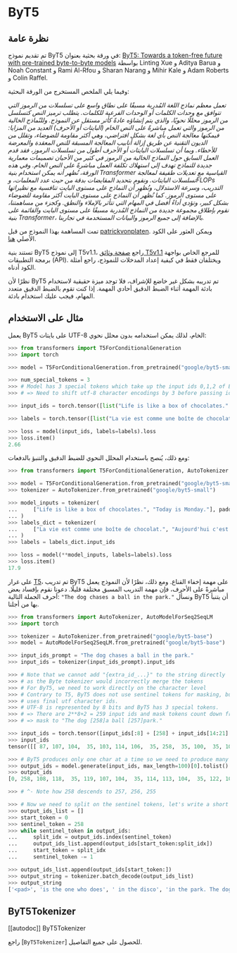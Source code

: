 # ByT5

## نظرة عامة

تم تقديم نموذج ByT5 في ورقة بحثية بعنوان: [ByT5: Towards a token-free future with pre-trained byte-to-byte models](https://arxiv.org/abs/2105.13626) بواسطة Linting Xue و Aditya Barua و Noah Constant و Rami Al-Rfou و Sharan Narang و Mihir Kale و Adam Roberts و Colin Raffel.

وفيما يلي الملخص المستخرج من الورقة البحثية:

*تعمل معظم نماذج اللغة المُدربة مسبقًا على نطاق واسع على تسلسلات من الرموز التي تتوافق مع وحدات الكلمات أو الوحدات الفرعية للكلمات. يتطلب ترميز النص كتسلسل من الرموز محللًا نحويًا، والذي يتم إنشاؤه عادةً كأثر مستقل عن النموذج. وللنّماذج الخالية من الرموز والتي تعمل مباشرةً على النص الخام (البايتات أو الأحرف) العديد من المزايا: فيمكنها معالجة النص بأي لغة بشكل افتراضي، وهي أكثر مقاومة للضوضاء، وتقلل من الديون التقنية عن طريق إزالة أنابيب المعالجة المسبقة للنص المعقدة والمعرضة للأخطاء. وبما أن تسلسلات البايتات أو الأحرف أطول من تسلسلات الرموز، فقد قدم العمل السابق حول النماذج الخالية من الرموز في كثير من الأحيان تصميمات معمارية جديدة للنماذج تهدف إلى استهلاك تكلفة العمل مباشرةً على النص الخام. وفي هذه الورقة، نُظهر أنه يمكن استخدام بنية Transformer القياسية مع تعديلات طفيفة لمعالجة تسلسلات البايتات. ونقوم بتحديد المقايضات بدقة من حيث عدد المعلمات، وFLOPs التدريب، وسرعة الاستدلال، ونُظهر أن النماذج على مستوى البايت تنافسية مع نظيراتها على مستوى الرموز. كما نُظهر أن النماذج على مستوى البايت أكثر مقاومة للضوضاء بشكل كبير، وتؤدي أداءً أفضل في المهام التي تتأثر بالإملاء والنطق. وكجزء من مساهمتنا، نقوم بإطلاق مجموعة جديدة من النماذج المُدربة مسبقًا على مستوى البايت والقائمة على بنية Transformer، بالإضافة إلى جميع الرموز والبيانات المستخدمة في تجاربنا.*

تمت المساهمة بهذا النموذج من قبل [patrickvonplaten](https://huggingface.co/patrickvonplaten). ويمكن العثور على الكود الأصلي [هنا](https://github.com/google-research/byt5).

<Tip>

تستند بنية ByT5 إلى نموذج T5v1.1، راجع [صفحة وثائق T5v1.1](t5v1.1) للمرجع الخاص بواجهة برمجة التطبيقات (API). ويختلفان فقط في كيفية إعداد المدخلات للنموذج، راجع أمثلة الكود أدناه.

</Tip>

نظرًا لأن ByT5 تم تدريبه بشكل غير خاضع للإشراف، فلا توجد ميزة حقيقية لاستخدام بادئة المهمة أثناء الضبط الدقيق أحادي المهمة. إذا كنت تقوم بالضبط الدقيق متعدد المهام، فيجب عليك استخدام بادئة.

## مثال على الاستخدام

يعمل ByT5 على بايتات UTF-8 الخام، لذلك يمكن استخدامه بدون محلل نحوي:

```python
>>> from transformers import T5ForConditionalGeneration
>>> import torch

>>> model = T5ForConditionalGeneration.from_pretrained("google/byt5-small")

>>> num_special_tokens = 3
>>> # Model has 3 special tokens which take up the input ids 0,1,2 of ByT5.
>>> # => Need to shift utf-8 character encodings by 3 before passing ids to model.

>>> input_ids = torch.tensor([list("Life is like a box of chocolates.".encode("utf-8"))]) + num_special_tokens

>>> labels = torch.tensor([list("La vie est comme une boîte de chocolat.".encode("utf-8"))]) + num_special_tokens

>>> loss = model(input_ids, labels=labels).loss
>>> loss.item()
2.66
```

ومع ذلك، يُنصح باستخدام المحلل النحوي للضبط الدقيق والتنبؤ بالدفعات:

```python
>>> from transformers import T5ForConditionalGeneration, AutoTokenizer

>>> model = T5ForConditionalGeneration.from_pretrained("google/byt5-small")
>>> tokenizer = AutoTokenizer.from_pretrained("google/byt5-small")

>>> model_inputs = tokenizer(
...     ["Life is like a box of chocolates.", "Today is Monday."], padding="longest", return_tensors="pt"
... )
>>> labels_dict = tokenizer(
...     ["La vie est comme une boîte de chocolat.", "Aujourd'hui c'est lundi."], padding="longest", return_tensors="pt"
... )
>>> labels = labels_dict.input_ids

>>> loss = model(**model_inputs, labels=labels).loss
>>> loss.item()
17.9
```

على غرار [T5](t5)، تم تدريب ByT5 على مهمة إخفاء القناع. ومع ذلك، نظرًا لأن النموذج يعمل مباشرةً على الأحرف، فإن مهمة التدريب المسبق مختلفة قليلًا. دعونا نقوم بإفساد بعض أحرف الجملة التالية: `"The dog chases a ball in the park."` ونسأل ByT5 أن يتنبأ بها من أجلنا.

```python
>>> from transformers import AutoTokenizer, AutoModelForSeq2SeqLM
>>> import torch

>>> tokenizer = AutoTokenizer.from_pretrained("google/byt5-base")
>>> model = AutoModelForSeq2SeqLM.from_pretrained("google/byt5-base")

>>> input_ids_prompt = "The dog chases a ball in the park."
>>> input_ids = tokenizer(input_ids_prompt).input_ids

>>> # Note that we cannot add "{extra_id_...}" to the string directly
>>> # as the Byte tokenizer would incorrectly merge the tokens
>>> # For ByT5, we need to work directly on the character level
>>> # Contrary to T5, ByT5 does not use sentinel tokens for masking, but instead
>>> # uses final utf character ids.
>>> # UTF-8 is represented by 8 bits and ByT5 has 3 special tokens.
>>> # => There are 2**8+2 = 259 input ids and mask tokens count down from index 258.
>>> # => mask to "The dog [258]a ball [257]park."

>>> input_ids = torch.tensor([input_ids[:8] + [258] + input_ids[14:21] + [257] + input_ids[28:]])
>>> input_ids
tensor([[ 87, 107, 104,  35, 103, 114, 106,  35, 258,  35, 100,  35, 101, 100, 111, 111, 257,  35, 115, 100, 111, 110,  49,   1]])

>>> # ByT5 produces only one char at a time so we need to produce many more output characters here -> set `max_length=100`.
>>> output_ids = model.generate(input_ids, max_length=100)[0].tolist()
>>> output_ids
[0, 258, 108, 118,  35, 119, 107, 104,  35, 114, 113, 104,  35, 122, 107, 114,  35, 103, 114, 104, 118, 257,  35, 108, 113,  35, 119, 107, 104,  35, 103, 108, 118, 102, 114, 256, 108, 113,  35, 119, 107, 104, 35, 115, 100, 117, 110,  49,  35,  87, 107, 104,  35, 103, 114, 106, 35, 108, 118,  35, 119, 107, 104,  35, 114, 113, 104,  35, 122, 107, 114,  35, 103, 114, 104, 118,  35, 100,  35, 101, 100, 111, 111,  35, 108, 113, 255,  35, 108, 113,  35, 119, 107, 104,  35, 115, 100, 117, 110,  49]

>>> # ^- Note how 258 descends to 257, 256, 255

>>> # Now we need to split on the sentinel tokens, let's write a short loop for this
>>> output_ids_list = []
>>> start_token = 0
>>> sentinel_token = 258
>>> while sentinel_token in output_ids:
...     split_idx = output_ids.index(sentinel_token)
...     output_ids_list.append(output_ids[start_token:split_idx])
...     start_token = split_idx
...     sentinel_token -= 1

>>> output_ids_list.append(output_ids[start_token:])
>>> output_string = tokenizer.batch_decode(output_ids_list)
>>> output_string
['<pad>', 'is the one who does', ' in the disco', 'in the park. The dog is the one who does a ball in', ' in the park.']
```

## ByT5Tokenizer

[[autodoc]] ByT5Tokenizer

راجع [`ByT5Tokenizer`] للحصول على جميع التفاصيل.
